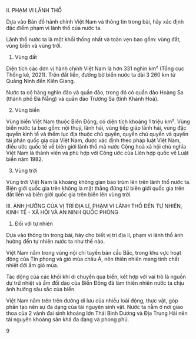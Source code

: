 II. PHẠM VI LÃNH THỔ

Dựa vào Bản đồ hành chính Việt Nam và thông tin trong bài, hãy xác định đặc điểm phạm vi lãnh thổ của nước ta.

Lãnh thổ nước ta là một khối thống nhất và toàn vẹn bao gồm: vùng đất, vùng biển và vùng trời.

1. Vùng đất

Diện tích các đơn vị hành chính Việt Nam là hơn 331 nghìn km² (Tổng cục Thống kê, 2021). Trên đất liền, đường bờ biển nước ta dài 3 260 km từ Quảng Ninh đến Kiên Giang.

Nước ta có hàng nghìn đảo và quần đảo, trong đó có quần đảo Hoàng Sa (thành phố Đà Nẵng) và quần đảo Trường Sa (tỉnh Khánh Hoà).

2. Vùng biển

Vùng biển Việt Nam thuộc Biển Đông, có diện tích khoảng 1 triệu km². Vùng biển nước ta bao gồm: nội thuỷ, lãnh hải, vùng tiếp giáp lãnh hải, vùng đặc quyền kinh tế và thềm lục địa thuộc chủ quyền, quyền chủ quyền và quyền tài phán quốc gia của Việt Nam, được xác định theo pháp luật Việt Nam, điều ước quốc tế về biên giới lãnh thổ mà nước Cộng hoà xã hội chủ nghĩa Việt Nam là thành viên và phù hợp với Công ước của Liên hợp quốc về Luật biển năm 1982.

3. Vùng trời

Vùng trời Việt Nam là khoảng không gian bao trùm lên trên lãnh thổ nước ta. Biên giới quốc gia trên không là mặt thẳng đứng từ biên giới quốc gia trên đất liền và biên giới quốc gia trên biển lên vùng trời.

III. ẢNH HƯỞNG CỦA VỊ TRÍ ĐỊA LÍ, PHẠM VI LÃNH THỔ ĐẾN TỰ NHIÊN, KINH TẾ - XÃ HỘI VÀ AN NINH QUỐC PHÒNG

1. Đối với tự nhiên

Dựa vào thông tin trong bài, hãy cho biết vị trí địa lí, phạm vi lãnh thổ ảnh hưởng đến tự nhiên nước ta như thế nào.

Việt Nam nằm trong vùng nội chí tuyến bán cầu Bắc, trong khu vực hoạt động của Tín phong và gió mùa châu Á, nên thiên nhiên mang tính chất nhiệt đới ẩm gió mùa.

Tác động của các khối khí di chuyển qua biển, kết hợp với vai trò là nguồn dự trữ nhiệt và ẩm đối dào của Biển Đông đã làm thiên nhiên nước ta chịu ảnh hưởng sâu sắc của biển.

Việt Nam nằm trên trên đường di lưu của nhiều loài động, thực vật, góp phần tạo nên sự đa dạng của tài nguyên sinh vật. Nước ta nằm ở nơi giao thoa của 2 vành đai sinh khoáng lớn Thái Bình Dương và Địa Trung Hải nên tài nguyên khoáng sản khá đa dạng và phong phú.

9